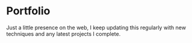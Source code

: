 # Portfolio


Just a little presence on the web, I keep updating this regularly with new techniques and any latest projects I complete. 

